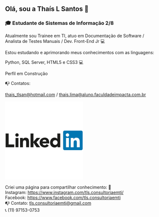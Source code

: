 ## Olá, sou a Thaís L Santos 👋

### :mortar_board: Estudante de **Sistemas de Informação** 2/8


Atualmente sou Trainee em TI, atuo em Documentação de Software / Analista de Testes Manuais / Dev. Front-End Jr :computer:

Estou estudando e aprimorando meus conhecimentos com as linguagens:

Python, SQL Server, HTML5 e CSS3 :computer:

Perfil em Construção

:mailbox_with_no_mail: Contatos: 

thais_tlsan@hotmail.com / thais.lima@aluno.faculdadeimpacta.com.br

<img src= "https://raw.githubusercontent.com/devicons/devicon/master/icons/linkedin/linkedin-original-wordmark.svg">


Criei uma página para compartilhar conhecimento: :link:  
Instagram: https://www.instagram.com/tls.consultoriaemti/  
Facebook: https://www.facebook.com/tls.consultoriaemti  
:mailbox_with_no_mail: Contato: 
tls.consultoriaemti@gmail.com   
:telephone_receiver: (11) 97153-0753  


<!--

-->
